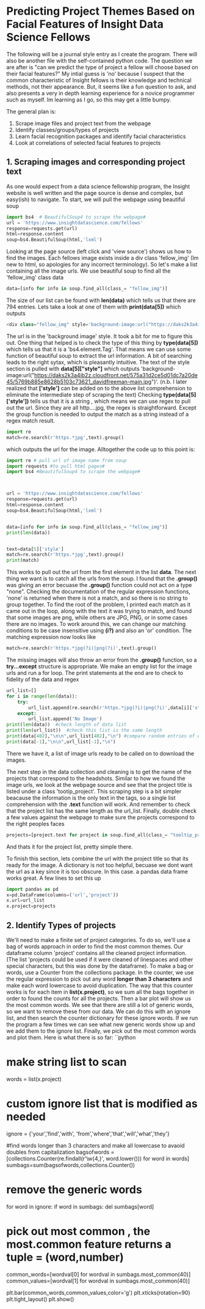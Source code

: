 # Predicting Project Themes Based on Facial Features of Insight Data Science Fellows

The following will be a journal style entry as I create the program. There will also be another file with the self-contained python code.  The question we are after is "can we predict the type of project a fellow will choose based on their facial features?" My intial guess is 'no' because I suspect that the common characteristic of Insight fellows is their knowledge and technical methods, not their appearance.  But, it seems like a fun question to ask, and also presents a very in depth learning experience for a novice programmer such as myself.  Im learning as I go, so this may get a little bumpy.

The general plan is:
1. Scrape image files and project text from the webpage
2. Identify classes/groups/types of projects
3. Learn facial recognition packages and identify facial characteristics
4. Look at correlations of selected facial features to projects

## 1. Scraping images and corresponding project text
As one would expect from a data science fellowship program, the Insight website is well written and the page source is dense and complex, but easy(ish) to navigate.  To start, we will pull the webpage using beautiful soup

```python
import bs4  # BeautifulSoup4 to scrape the webpage#
url = 'https://www.insightdatascience.com/fellows'
response=requests.get(url)
html=response.content
soup=bs4.BeautifulSoup(html,'lxml')
```

Looking at the page source (left click and 'view source') shows us how to find the images.  Each fellows image exists inside a div class 'fellow_img' (Im new to html, so apologies for any incorrect terminology).  So let's make a list containing all the image urls.  We use beautiful soup to find all the 'fellow_img' class data
```python
data=[info for info in soup.find_all(class_= "fellow_img")]
```
The size of our list can be found with **len(data)** which tells us that there are 794 entries.  Lets take a look at one of them with **print(data[5])** which outputs
```python
<div class="fellow_img" style='background-image:url("https://daks2k3a4ib2z.cloudfront.net/575a31d2ce5d01dc7a20de45/5769bb9322c61e320363317d_Jessica-Pic.jpg")'><div class="fellow_caption_back"><div class="fellow_name">Jessica Zúñiga</div><div class="fellow_company">LinkedIn</div></div></div> 
```
The url is in the 'background image' style.  It took a bit for me to figure this out.  One thing that helped is to check the type of this thing by **type(data[5])** which tells us that it is a 'bs4.element.Tag'.  That means we can use some function of beautiful soup to extract the url information.  A bit of searching leads to the right sytax, which is pleasantly intuitive.  The text of the style section is pulled with **data[5]["style"]** which outputs 'background-image:url("https://daks2k3a4ib2z.cloudfront.net/575a31d2ce5d01dc7a20de45/5769b885e8628b5103c73621_davidfreeman-main.jpg")'. (n.b. I later realized that **['style']** can be added on to the above list comprehension to eliminate the intermediate step of scraping the text) Checking **type(data[5]['style'])** tells us that it is a string , which means we can use regex to pull out the url.  Since they are all http....jpg, the regex is straightforward.  Except the group function is needed to output the match as a string instead of a regex match result.  

```python
import re
match=re.search(r'https.*jpg',text).group()
```
which outputs the url for the image.  Alltogether the code up to this point is:
```python
import re # pull url of image name from soup
import requests #to pull html pages#
import bs4 #BeautifulSoup4 to scrape the webpage#



url = 'https://www.insightdatascience.com/fellows'
response=requests.get(url)
html=response.content
soup=bs4.BeautifulSoup(html,'lxml')


data=[info for info in soup.find_all(class_= "fellow_img")]
print(len(data))


text=data[5]['style']
match=re.search(r'https.*jpg',text).group()
print(match)
```
This works to pull out the url from the first element in the list **data**.  The next thing we want is to catch all the urls from the soup.  I found that the **.group()** was giving an error becuase the **.group()** function could not act on a type "none".  Checking the documentation of the regular expression functions, 'none' is returned when there is not a match, and so there is no string to group together.  To find the root of the problem, I printed each match as it came out in the loop, along with the text it was trying to match, and found that some images are png, while others are JPG, PNG, or in some cases there are no images.  To work around this,  we can change our matching conditions to be case insensitive using **(i?)** and also an 'or' condition.  The matching expression now looks like 
```python
match=re.search(r'https.*jpg(?i)|png(?i)',text).group()
```
The missing images will also throw an error from the **.group()** function, so a **try...except** structure is appropriate.  We make an empty list for the image urls and run a for loop.  The print statements at the end are to check to fidelity of the data and regex
```python
url_list=[]
for i in range(len(data)):
    try:
        url_list.append(re.search(r'https.*jpg(?i)|png(?i)',data[i]['style']).group())
    except:
        url_list.append('No Image')
print(len(data))  #check length of data list
print(len(url_list))  #check this list is the same length
print(data[402],"\n\n",url_list[402],"\n") #compare random entries of each list
print(data[-1],"\n\n",url_list[-1],"\n")
```
There we have it, a list of image urls ready to be called on to download the images.  

The next step in the data collection and cleaning is to get the name of the projects that correspond to the headshots. Similar to how we found the image urls, we look at the webpage source and see that the project title is listed under a class 'tootip_project'.  This scraping step is a bit simpler beacause the information is the only text in the tags, so a single list comprehension with the **.text** function will work.  And remember to check that the project list has the same length as the url_list.  Finally, double check a few values against the webpage to make sure the projects correspond to the right peoples faces
```python
projects=[project.text for project in soup.find_all(class_= "tooltip_project")]
```
And thats it for the project list, pretty simple there.

To finish this section, lets combine the url with the project title so that its ready for the image.  A dictionary is not too helpful, becuase we dont want the url as a key since it is too obscure.  In this case. a pandas data frame works great.  A few lines to set this up
```python
import pandas as pd
x=pd.DataFrame(columns=('url','project'))
x.url=url_list
x.project=projects
```
## 2. Identify Types of projects

We'll need to make a finite set of project categories.  To do so, we'll use a bag of words approach in order to find the most common themes.  Our dataframe column 'project' contains all the cleaned project information.  (The list 'projects could be used if it were cleaned of linespaces and other special characters, but this was done by the dataframe).  To make a bag or words, use a Counter from the collections package.  In the counter, we use the regular expression to pick out any word **longer than 3 characters** and make each word lowercase to avoid duplication.  The way that this counter works is for each item in **list(x.project)**, so we sum all the bags together in order to found the counts for all the projects.  Then a bar plot will show us the most common words.  We see that there are still a lot of generic words, so we want to remove these from our data.  We can do this with an ignore list, and then search the counter dictionary for these ignore words.  If we run the program a few times we can see what new generic words show up and we add them to the ignore list.  Finally, we pick out the most common words and plot them.  Here is what there is so far:
``python
# make string list to scan
words = list(x.project)

# custom ignore list that is modified as needed
ignore = {'your','find','with', 'from','where','that','will','what','they'}

#find words longer than 3 characters and make all lowercase to avaoid doubles from capitalization
bagsofwords = [collections.Counter(re.findall(r'\w{4,}', word.lower())) for word in words] 
sumbags=sum(bagsofwords,collections.Counter())

# remove the generic words
for word in ignore:
	if word in sumbags:
		del sumbags[word]

# pick out most common , the most.common feature returns a tuple =  (word,number)
common_words=[wordval[0] for wordval in sumbags.most_common(40)]
common_values=[wordval[1] for wordval in sumbags.most_common(40)]

plt.bar(common_words,common_values,color='g')
plt.xticks(rotation=90)
plt.tight_layout()
plt.show()
```

